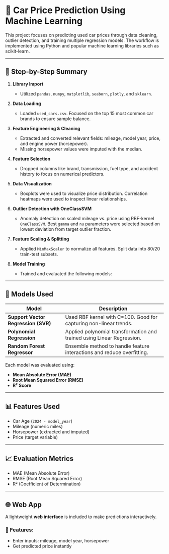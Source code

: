 # 🚗 Car Price Prediction Using Machine Learning

This project focuses on predicting used car prices through data cleaning, outlier detection, and training multiple regression models. The workflow is implemented using Python and popular machine learning libraries such as scikit-learn.

---

## 📌 Step-by-Step Summary

1. **Library Import**  
   - Utilized `pandas`, `numpy`, `matplotlib`, `seaborn`, `plotly`, and `sklearn`.

2. **Data Loading**  
   - Loaded `used_cars.csv`. Focused on the top 15 most common car brands to ensure sample balance.

3. **Feature Engineering & Cleaning**  
   - Extracted and converted relevant fields: mileage, model year, price, and engine power (horsepower).  
   - Missing horsepower values were imputed with the median.

4. **Feature Selection**  
   - Dropped columns like brand, transmission, fuel type, and accident history to focus on numerical predictors.

5. **Data Visualization**  
   - Boxplots were used to visualize price distribution. Correlation heatmaps were used to inspect linear relationships.

6. **Outlier Detection with OneClassSVM**  
   - Anomaly detection on scaled mileage vs. price using RBF-kernel `OneClassSVM`. Best `gamma` and `nu` parameters were selected based on lowest deviation from target outlier fraction.

7. **Feature Scaling & Splitting**  
   - Applied `MinMaxScaler` to normalize all features. Split data into 80/20 train-test subsets.

8. **Model Training**  
   - Trained and evaluated the following models:

---

## 🧠 Models Used

| Model                   | Description                                                                 |
|------------------------|-----------------------------------------------------------------------------|
| **Support Vector Regression (SVR)** | Used RBF kernel with C=100. Good for capturing non-linear trends.         |
| **Polynomial Regression**           | Applied polynomial transformation and trained using Linear Regression.   |
| **Random Forest Regressor**         | Ensemble method to handle feature interactions and reduce overfitting.   |

Each model was evaluated using:
- **Mean Absolute Error (MAE)**
- **Root Mean Squared Error (RMSE)**
- **R² Score**

---

## 📊 Features Used
- Car Age (`2024 - model_year`)
- Mileage (numeric miles)
- Horsepower (extracted and imputed)
- Price (target variable)

---

## 📈 Evaluation Metrics
- MAE (Mean Absolute Error)
- RMSE (Root Mean Squared Error)
- R² (Coefficient of Determination)

---

## 🌐 Web App

A lightweight **web interface** is included to make predictions interactively.

### 🔧 Features:
- Enter inputs: mileage, model year, horsepower
- Get predicted price instantly
